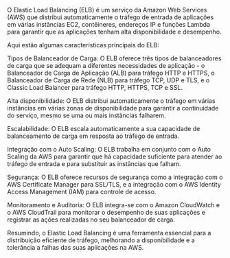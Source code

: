  O Elastic Load Balancing (ELB) é um serviço da Amazon Web Services (AWS) que distribui automaticamente o tráfego de entrada de aplicações em várias instâncias EC2, contêineres, endereços IP e funções Lambda para garantir que as aplicações tenham alta disponibilidade e desempenho.

Aqui estão algumas características principais do ELB:



Tipos de Balanceador de Carga: O ELB oferece três tipos de balanceadores de carga que se adequam a diferentes necessidades de aplicação - o Balanceador de Carga de Aplicação (ALB) para tráfego HTTP e HTTPS, o Balanceador de Carga de Rede (NLB) para tráfego TCP, UDP e TLS, e o Classic Load Balancer para tráfego HTTP, HTTPS, TCP e SSL.

Alta disponibilidade: O ELB distribui automaticamente o tráfego em várias instâncias em várias zonas de disponibilidade para garantir a continuidade do serviço, mesmo se uma ou mais instâncias falharem.

Escalabilidade: O ELB escala automaticamente a sua capacidade de balanceamento de carga em resposta ao tráfego de entrada.

Integração com o Auto Scaling: O ELB trabalha em conjunto com o Auto Scaling da AWS para garantir que há capacidade suficiente para atender ao tráfego de entrada e para substituir as instâncias que falham.

Segurança: O ELB oferece recursos de segurança como a integração com o AWS Certificate Manager para SSL/TLS, e a integração com o AWS Identity Access Management (IAM) para controle de acesso.

Monitoramento e Auditoria: O ELB integra-se com o Amazon CloudWatch e o AWS CloudTrail para monitorar o desempenho de suas aplicações e registrar as ações realizadas no seu balanceador de carga.

Resumindo, o Elastic Load Balancing é uma ferramenta essencial para a distribuição eficiente de tráfego, melhorando a disponibilidade e a tolerância a falhas das suas aplicações na AWS.